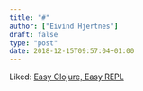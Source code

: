 ```yaml
---
title: "#"
author: ["Eivind Hjertnes"]
draft: false
type: "post"
date: 2018-12-15T09:57:04+01:00
---
```


Liked:
[Easy
Clojure, Easy REPL](http://blog.klipse.tech//clojure/2018/12/09/easy-clojure.html)
